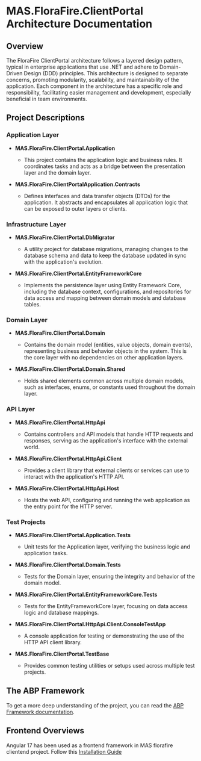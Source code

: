 # MAS.FloraFire.ClientPortal Architecture Documentation

## Overview

The FloraFire ClientPortal architecture follows a layered design pattern, typical in enterprise applications that use .NET and adhere to Domain-Driven Design (DDD) principles. This architecture is designed to separate concerns, promoting modularity, scalability, and maintainability of the application. Each component in the architecture has a specific role and responsibility, facilitating easier management and development, especially beneficial in team environments.

## Project Descriptions

### Application Layer

- **MAS.FloraFire.ClientPortal.Application**
  - This project contains the application logic and business rules. It coordinates tasks and acts as a bridge between the presentation layer and the domain layer.

- **MAS.FloraFire.ClientPortalApplication.Contracts**
  - Defines interfaces and data transfer objects (DTOs) for the application. It abstracts and encapsulates all application logic that can be exposed to outer layers or clients.

### Infrastructure Layer

- **MAS.FloraFire.ClientPortal.DbMigrator**
  - A utility project for database migrations, managing changes to the database schema and data to keep the database updated in sync with the application's evolution.

- **MAS.FloraFire.ClientPortal.EntityFrameworkCore**
  - Implements the persistence layer using Entity Framework Core, including the database context, configurations, and repositories for data access and mapping between domain models and database tables.

### Domain Layer

- **MAS.FloraFire.ClientPortal.Domain**
  - Contains the domain model (entities, value objects, domain events), representing business and behavior objects in the system. This is the core layer with no dependencies on other application layers.

- **MAS.FloraFire.ClientPortal.Domain.Shared**
  - Holds shared elements common across multiple domain models, such as interfaces, enums, or constants used throughout the domain layer.

### API Layer

- **MAS.FloraFire.ClientPortal.HttpApi**
  - Contains controllers and API models that handle HTTP requests and responses, serving as the application's interface with the external world.

- **MAS.FloraFire.ClientPortal.HttpApi.Client**
  - Provides a client library that external clients or services can use to interact with the application's HTTP API.

- **MAS.FloraFire.ClientPortal.HttpApi.Host**
  - Hosts the web API, configuring and running the web application as the entry point for the HTTP server.

### Test Projects

- **MAS.FloraFire.ClientPortal.Application.Tests**
  - Unit tests for the Application layer, verifying the business logic and application tasks.

- **MAS.FloraFire.ClientPortal.Domain.Tests**
  - Tests for the Domain layer, ensuring the integrity and behavior of the domain model.

- **MAS.FloraFire.ClientPortal.EntityFrameworkCore.Tests**
  - Tests for the EntityFrameworkCore layer, focusing on data access logic and database mappings.

- **MAS.FloraFire.ClientPortal.HttpApi.Client.ConsoleTestApp**
  - A console application for testing or demonstrating the use of the HTTP API client library.

- **MAS.FloraFire.ClientPortal.TestBase**
  - Provides common testing utilities or setups used across multiple test projects.


## The ABP Framework

To get a more deep understanding of the project, you can read the [ABP Framework documentation](https://docs.abp.io/en/abp/latest/Tutorials/Todo/Overall).


## Frontend Overviews

Angular 17 has been used as a frontend framework in MAS florafire clientend project. Follow this [Installation Guide](https://angular.dev/tools/cli/setup-local/)

